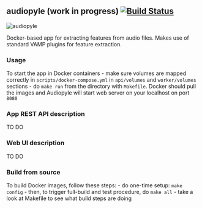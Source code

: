 ## audiopyle (work in progress) [![Build Status](https://travis-ci.com/emkor/audiopyle.svg?token=VJAwHN6qVcMdKUug57c9&branch=master)](https://travis-ci.com/emkor/audiopyle)
![audiopyle](http://i.imgur.com/NDGeQg5.png)

Docker-based app for extracting features from audio files. Makes use of standard VAMP plugins for feature extraction.

### Usage
To start the app in Docker containers
    - make sure volumes are mapped correctly in `scripts/docker-compose.yml` in `api/volumes` and `worker/volumes` sections
    - do `make run` from the directory with `Makefile`. Docker should pull the images and Audiopyle will start web server on your localhost on port `8080`

### App REST API description
TO DO

### Web UI description
TO DO

### Build from source
To build Docker images, follow these steps:
    - do one-time setup: `make config`
    - then, to trigger full-build and test procedure, do `make all`
    - take a look at Makefile to see what build steps are doing